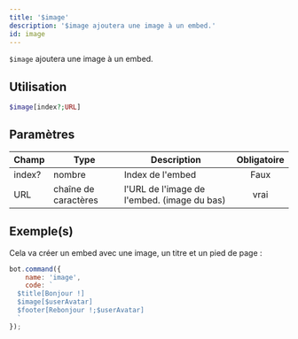 ```yaml
---
title: '$image'
description: '$image ajoutera une image à un embed.'
id: image
---
```


`$image` ajoutera une image à un embed.

## Utilisation

```php
$image[index?;URL]
```

## Paramètres

| Champ  | Type                 | Description                                 | Obligatoire |
| ------ | -------------------- | ------------------------------------------- |:-----------:|
| index? | nombre               | Index de l'embed                            |    Faux     |
| URL    | chaîne de caractères | l'URL de l'image de l'embed. (image du bas) |    vrai     |

## Exemple(s)

Cela va créer un embed avec une image, un titre et un pied de page :

```javascript
bot.command({
    name: 'image',
    code: `
  $title[Bonjour !]
  $image[$userAvatar]
  $footer[Rebonjour !;$userAvatar]
  `
});
```
